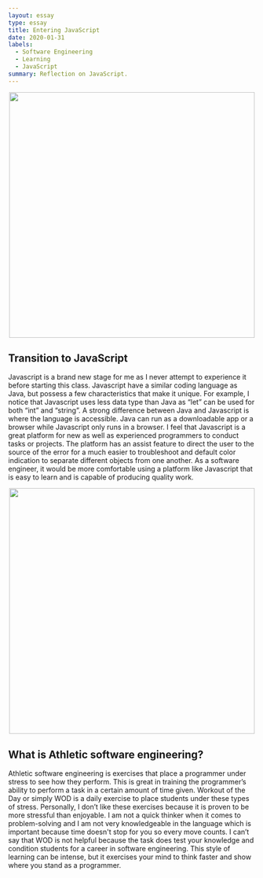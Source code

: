 ```yaml
---
layout: essay
type: essay
title: Entering JavaScript
date: 2020-01-31
labels:
  - Software Engineering
  - Learning
  - JavaScript
summary: Reflection on JavaScript.
---
```

<p align='center'>  
<img src='https://miro.medium.com/max/1366/1*LyZcwuLWv2FArOumCxobpA.png' width='500'/>
</p>

## Transition to JavaScript
Javascript is a brand new stage for me as I never attempt to experience it before starting this class. Javascript have a similar coding language as Java, but possess a few characteristics that make it unique. For example, I notice that Javascript uses less data type than Java as “let” can be used for both “int” and “string”. A strong difference between Java and Javascript is where the language is accessible. Java can run as a downloadable app or a browser while Javascript only runs in a browser. I feel that Javascript is a great platform for new as well as experienced programmers to conduct tasks or projects. The platform has an assist feature to direct the user to the source of the error for a much easier to troubleshoot and default color indication to separate different objects from one another. As a software engineer, it would be more comfortable using a platform like Javascript that is easy to learn and is capable of producing quality work. 

<p align='center'>  
<img src='https://mk0at44uvaxh7f73.kinstacdn.com/wp-content/uploads/2018/09/9202.jpg' width='500'/>
</p>

## What is Athletic software engineering?
Athletic software engineering is exercises that place a programmer under stress to see how they perform. This is great in training the programmer’s ability to perform a task in a certain amount of time given. Workout of the Day or simply WOD is a daily exercise to place students under these types of stress. Personally, I don’t like these exercises because it is proven to be more stressful than enjoyable. I am not a quick thinker when it comes to problem-solving and I am not very knowledgeable in the language which is important because time doesn't stop for you so every move counts. I can’t say that WOD is not helpful because the task does test your knowledge and condition students for a career in software engineering. This style of learning can be intense, but it exercises your mind to think faster and show where you stand as a programmer.

